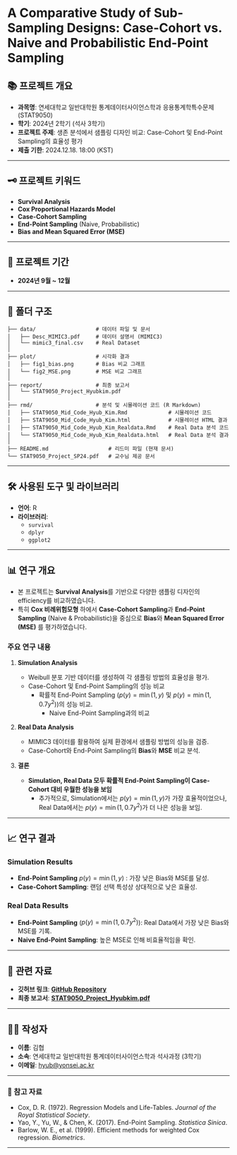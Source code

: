 # A Comparative Study of Sub-Sampling Designs: Case-Cohort vs. Naive and Probabilistic End-Point Sampling

## 📚 프로젝트 개요  
- **과목명**: 연세대학교 일반대학원 통계데이터사이언스학과 응용통계학특수문제 (STAT9050)  
- **학기**: 2024년 2학기 (석사 3학기)  
- **프로젝트 주제**: 생존 분석에서 샘플링 디자인 비교: Case-Cohort 및 End-Point Sampling의 효율성 평가  
- **제출 기한**: 2024.12.18. 18:00 (KST)  

---

## 🗝️ 프로젝트 키워드  
- **Survival Analysis**  
- **Cox Proportional Hazards Model**  
- **Case-Cohort Sampling**  
- **End-Point Sampling** (Naive, Probabilistic)  
- **Bias and Mean Squared Error (MSE)**  

---

## 📅 프로젝트 기간  
- **2024년 9월 ~ 12월**  

---

## 📂 폴더 구조  

```
├── data/                   # 데이터 파일 및 문서
│   ├── Desc_MIMIC3.pdf     # 데이터 설명서 (MIMIC3)
│   └── mimic3_final.csv    # Real Dataset
│  
├── plot/                   # 시각화 결과  
│   ├── fig1_bias.png       # Bias 비교 그래프  
│   └── fig2_MSE.png        # MSE 비교 그래프  
│  
├── report/                 # 최종 보고서  
│   └── STAT9050_Project_Hyubkim.pdf  
│  
├── rmd/                    # 분석 및 시뮬레이션 코드 (R Markdown)  
│   ├── STAT9050_Mid_Code_Hyub_Kim.Rmd             # 시뮬레이션 코드  
│   ├── STAT9050_Mid_Code_Hyub_Kim.html            # 시뮬레이션 HTML 결과  
│   ├── STAT9050_Mid_Code_Hyub_Kim_Realdata.Rmd    # Real Data 분석 코드  
│   └── STAT9050_Mid_Code_Hyub_Kim_Realdata.html   # Real Data 분석 결과  
│  
├── README.md                   # 리드미 파일 (현재 문서)  
└── STAT9050_Project_SP24.pdf   # 교수님 제공 문서  
```  

---

## 🛠️ 사용된 도구 및 라이브러리  
- **언어**: R  
- **라이브러리**:  
  - `survival`  
  - `dplyr`  
  - `ggplot2`  

---

## 📊 연구 개요  
- 본 프로젝트는 **Survival Analysis**를 기반으로 다양한 샘플링 디자인의 efficiency를 비교하였습니다.
- 특히 **Cox 비례위험모형** 하에서 **Case-Cohort Sampling**과 **End-Point Sampling** (Naive & Probabilistic)을 중심으로 **Bias**와 **Mean Squared Error (MSE)** 를 평가하였습니다.  

### 주요 연구 내용  
1. **Simulation Analysis**  
   - Weibull 분포 기반 데이터를 생성하여 각 샘플링 방법의 효율성을 평가.  
   - Case-Cohort 및 End-Point Sampling의 성능 비교
     - 확률적 End-Point Sampling ($p(y) = \min(1, y)$ 및 $p(y) = \min(1, 0.7y^2)$)의 성능 비교.  
       - Naive End-Point Sampling과의 비교

2. **Real Data Analysis**  
   - MIMIC3 데이터를 활용하여 실제 환경에서 샘플링 방법의 성능을 검증.  
   - Case-Cohort와 End-Point Sampling의 **Bias**와 **MSE** 비교 분석.  

3. **결론**  
   - **Simulation, Real Data 모두 확률적 End-Point Sampling이 Case-Cohort 대비 우월한 성능을 보임**
     - 추가적으로, Simulation에서는 $p(y)=\min(1, y)$가 가장 효율적이었으나, Real Data에서는 $p(y)=\min(1, 0.7y^2)$가 더 나은 성능을 보임.  

---

## 📈 연구 결과  
### Simulation Results  
- **End-Point Sampling** $p(y)=\min(1, y)$ : 가장 낮은 Bias와 MSE를 달성.  
- **Case-Cohort Sampling**: 랜덤 선택 특성상 상대적으로 낮은 효율성.  

### Real Data Results  
- **End-Point Sampling** ($p(y)=\min(1, 0.7y^2)$): Real Data에서 가장 낮은 Bias와 MSE를 기록.  
- **Naive End-Point Sampling**: 높은 MSE로 인해 비효율적임을 확인.  

---

## 🔗 관련 자료  
- **깃허브 링크**: [**GitHub Repository**](https://github.com/Hyubbbb/STAT9050)  
- **최종 보고서**: [**STAT9050_Project_Hyubkim.pdf**](report/STAT9050_Project_Hyubkim.pdf)  

---

## 🧑‍💻 작성자  
- **이름**: 김협  
- **소속**: 연세대학교 일반대학원 통계데이터사이언스학과 석사과정 (3학기)  
- **이메일**: hyub@yonsei.ac.kr  

---

### 📄 참고 자료  
- Cox, D. R. (1972). Regression Models and Life-Tables. *Journal of the Royal Statistical Society*.  
- Yao, Y., Yu, W., \& Chen, K. (2017). End-Point Sampling. *Statistica Sinica*.  
- Barlow, W. E., et al. (1999). Efficient methods for weighted Cox regression. *Biometrics*.  

---